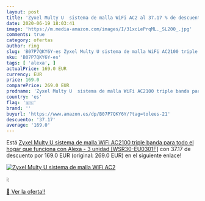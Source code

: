```yaml
---
layout: post
title: 'Zyxel Multy U  sistema de malla WiFi AC2 al 37.17 % de descuento'
date: 2020-06-19 18:03:41
image: 'https://m.media-amazon.com/images/I/31xcLePrqML._SL200_.jpg'
comments: true
category: ofertas
author: ring
slug: 'B07P7QKY6Y-es Zyxel Multy U sistema de malla WiFi AC2100 triple banda...'
sku: 'B07P7QKY6Y-es'
tags: [ 'alexa', ]
actualPrice: 169.0 EUR
currency: EUR
price: 169.0
comparePrice: 269.0 EUR
prodname: 'Zyxel Multy U  sistema de malla WiFi AC2100 triple banda para todo el hogar  que funciona con Alexa - 3 unidad [WSR30-EU0301F]'
country: 'es'
flag: '🇪🇸'
brand: ''
buyurl: 'https://www.amazon.es/dp/B07P7QKY6Y/?tag=tolees-21'
descuento: '37.17'
average: '169.0'
---
```


Está [Zyxel Multy U  sistema de malla WiFi AC2100 triple banda para todo el hogar  que funciona con Alexa - 3 unidad [WSR30-EU0301F]](https://www.amazon.es/dp/B07P7QKY6Y/?tag=tolees-21) con 37.17 de descuento por 169.0 EUR (original: 269.0 EUR) en el siguiente enlace!

[![Zyxel Multy U  sistema de malla WiFi AC2](https://m.media-amazon.com/images/I/31xcLePrqML._SL200_.jpg)](https://www.amazon.es/dp/B07P7QKY6Y/?tag=tolees-21)

ℹ️:


[🛒 Ver la oferta!!](https://www.amazon.es/dp/B07P7QKY6Y/?tag=tolees-21)
